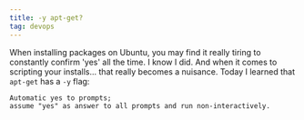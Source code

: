 ```yaml
---
title: -y apt-get?
tag: devops
---
```


When installing packages on Ubuntu, you may find it really tiring to constantly confirm 'yes' all the time. I know I did. And when it comes to scripting your installs... that really becomes a nuisance. Today I learned that `apt-get` has a `-y` flag:

```
Automatic yes to prompts;
assume "yes" as answer to all prompts and run non-interactively.
```
